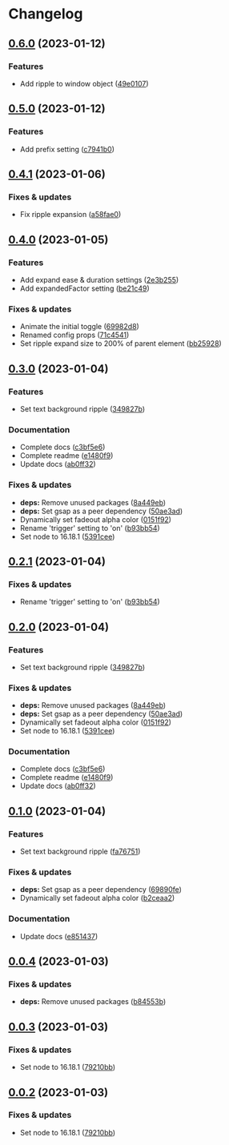 # Changelog

## [0.6.0](https://github.com/digital-swing/ripple/compare/ripple-v0.5.0...ripple-v0.6.0) (2023-01-12)


### Features

* Add ripple to window object ([49e0107](https://github.com/digital-swing/ripple/commit/49e01070173df19470b106a7f464481c9a27d632))

## [0.5.0](https://github.com/digital-swing/ripple/compare/ripple-v0.4.1...ripple-v0.5.0) (2023-01-12)


### Features

* Add prefix setting ([c7941b0](https://github.com/digital-swing/ripple/commit/c7941b0593651fff631d9a93f01781946392cb97))

## [0.4.1](https://github.com/digital-swing/ripple/compare/ripple-v0.4.0...ripple-v0.4.1) (2023-01-06)


### Fixes & updates

* Fix ripple expansion ([a58fae0](https://github.com/digital-swing/ripple/commit/a58fae05c7c6954cb66d8348108466ffda42e312))

## [0.4.0](https://github.com/digital-swing/ripple/compare/ripple-v0.3.0...ripple-v0.4.0) (2023-01-05)


### Features

* Add expand ease & duration settings ([2e3b255](https://github.com/digital-swing/ripple/commit/2e3b255347fba0159d46b9acd78505d83635b00a))
* Add expandedFactor setting ([be21c49](https://github.com/digital-swing/ripple/commit/be21c49f70fdb16d317b0017a3fd8b9124e8f780))


### Fixes & updates

* Animate the initial toggle ([69982d8](https://github.com/digital-swing/ripple/commit/69982d83651c634d5b257681b006088c9144828b))
* Renamed config props ([71c4541](https://github.com/digital-swing/ripple/commit/71c45410152e9bb58d4e1c64de90c52cdd54d629))
* Set ripple expand size to 200% of parent element ([bb25928](https://github.com/digital-swing/ripple/commit/bb2592807084f15b9c9d1d1b98bbc5ca044a9497))

## [0.3.0](https://github.com/digital-swing/ripple/compare/ripple-v0.2.1...ripple-v0.3.0) (2023-01-04)


### Features

* Set text background ripple ([349827b](https://github.com/digital-swing/ripple/commit/349827b9a9f1df73cebb425c2cd7ef6f3d7dd6d2))


### Documentation

* Complete docs ([c3bf5e6](https://github.com/digital-swing/ripple/commit/c3bf5e6c817ceccbc9523f6f665b99c9b4992675))
* Complete readme ([e1480f9](https://github.com/digital-swing/ripple/commit/e1480f9f69f15bc573b47a78b586e2786e3ea0c9))
* Update docs ([ab0ff32](https://github.com/digital-swing/ripple/commit/ab0ff3255eba7baa0e68cd4b1c5d73413eeb2d2b))


### Fixes & updates

* **deps:** Remove unused packages ([8a449eb](https://github.com/digital-swing/ripple/commit/8a449eb56e791830baf4874bf08fd2fc7140c095))
* **deps:** Set gsap as a peer dependency ([50ae3ad](https://github.com/digital-swing/ripple/commit/50ae3ad90bbcda91db1016835adf0639302c4aab))
* Dynamically set fadeout alpha color ([0151f92](https://github.com/digital-swing/ripple/commit/0151f92ed897a4252ca297706bacc26553bda955))
* Rename 'trigger' setting to 'on' ([b93bb54](https://github.com/digital-swing/ripple/commit/b93bb54e424b9d4fe5766e41597c7a8faf8bab20))
* Set node to 16.18.1 ([5391cee](https://github.com/digital-swing/ripple/commit/5391ceec530fad5698606e5c470546ae9b75c5b5))

## [0.2.1](https://github.com/digital-swing/ripple/compare/ripple-v0.2.0...ripple-v0.2.1) (2023-01-04)


### Fixes & updates

* Rename 'trigger' setting to 'on' ([b93bb54](https://github.com/digital-swing/ripple/commit/b93bb54e424b9d4fe5766e41597c7a8faf8bab20))

## [0.2.0](https://github.com/digital-swing/ripple/compare/ripple-v0.1.0...ripple-v0.2.0) (2023-01-04)


### Features

* Set text background ripple ([349827b](https://github.com/digital-swing/ripple/commit/349827b9a9f1df73cebb425c2cd7ef6f3d7dd6d2))


### Fixes & updates

* **deps:** Remove unused packages ([8a449eb](https://github.com/digital-swing/ripple/commit/8a449eb56e791830baf4874bf08fd2fc7140c095))
* **deps:** Set gsap as a peer dependency ([50ae3ad](https://github.com/digital-swing/ripple/commit/50ae3ad90bbcda91db1016835adf0639302c4aab))
* Dynamically set fadeout alpha color ([0151f92](https://github.com/digital-swing/ripple/commit/0151f92ed897a4252ca297706bacc26553bda955))
* Set node to 16.18.1 ([5391cee](https://github.com/digital-swing/ripple/commit/5391ceec530fad5698606e5c470546ae9b75c5b5))


### Documentation

* Complete docs ([c3bf5e6](https://github.com/digital-swing/ripple/commit/c3bf5e6c817ceccbc9523f6f665b99c9b4992675))
* Complete readme ([e1480f9](https://github.com/digital-swing/ripple/commit/e1480f9f69f15bc573b47a78b586e2786e3ea0c9))
* Update docs ([ab0ff32](https://github.com/digital-swing/ripple/commit/ab0ff3255eba7baa0e68cd4b1c5d73413eeb2d2b))

## [0.1.0](https://github.com/digital-swing/ripple/compare/ripple-v0.0.4...ripple-v0.1.0) (2023-01-04)


### Features

* Set text background ripple ([fa76751](https://github.com/digital-swing/ripple/commit/fa767519e380097f38d857fedc5e75036fd7b7d1))


### Fixes & updates

* **deps:** Set gsap as a peer dependency ([69890fe](https://github.com/digital-swing/ripple/commit/69890feb6cf299e586d22ab1e4b2befb18cf3ebc))
* Dynamically set fadeout alpha color ([b2ceaa2](https://github.com/digital-swing/ripple/commit/b2ceaa21967ad2a3b3af35d89dd739b7d176f124))


### Documentation

* Update docs ([e851437](https://github.com/digital-swing/ripple/commit/e8514374cd9064571b89682ded93daa904d89eff))

## [0.0.4](https://github.com/digital-swing/ripple/compare/ripple-v0.0.3...ripple-v0.0.4) (2023-01-03)


### Fixes & updates

* **deps:** Remove unused packages ([b84553b](https://github.com/digital-swing/ripple/commit/b84553b2ba6b93ea63c8797ea4a9729bd63b05ec))

## [0.0.3](https://github.com/digital-swing/ripple/compare/ripple-v0.0.2...ripple-v0.0.3) (2023-01-03)


### Fixes & updates

* Set node to 16.18.1 ([79210bb](https://github.com/digital-swing/ripple/commit/79210bbffc5e6f1777f9b4a781ed077be4c83b95))

## [0.0.2](https://github.com/digital-swing/ripple/compare/ripple-v0.0.1...ripple-v0.0.2) (2023-01-03)


### Fixes & updates

* Set node to 16.18.1 ([79210bb](https://github.com/digital-swing/ripple/commit/79210bbffc5e6f1777f9b4a781ed077be4c83b95))
